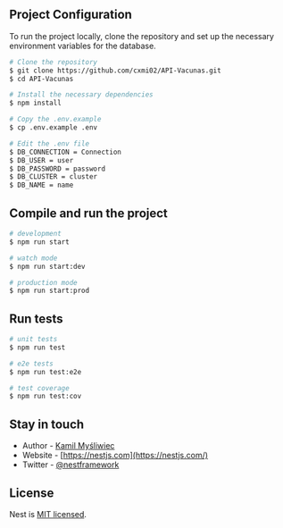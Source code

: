 ## Project Configuration

To run the project locally, clone the repository and set up the necessary environment variables for the database.

```bash
# Clone the repository
$ git clone https://github.com/cxmi02/API-Vacunas.git
$ cd API-Vacunas

# Install the necessary dependencies
$ npm install

# Copy the .env.example
$ cp .env.example .env

# Edit the .env file
$ DB_CONNECTION = Connection
$ DB_USER = user
$ DB_PASSWORD = password
$ DB_CLUSTER = cluster
$ DB_NAME = name
```


## Compile and run the project

```bash
# development
$ npm run start

# watch mode
$ npm run start:dev

# production mode
$ npm run start:prod
```

## Run tests

```bash
# unit tests
$ npm run test

# e2e tests
$ npm run test:e2e

# test coverage
$ npm run test:cov
```

## Stay in touch

- Author - [Kamil Myśliwiec](https://twitter.com/kammysliwiec)
- Website - [https://nestjs.com](https://nestjs.com/)
- Twitter - [@nestframework](https://twitter.com/nestframework)

## License

Nest is [MIT licensed](https://github.com/nestjs/nest/blob/master/LICENSE).

